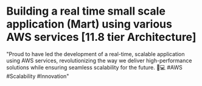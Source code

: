 # Building a real time small scale application (Mart) using various AWS services [11.8 tier Architecture]

"Proud to have led the development of a real-time, scalable application using AWS services, revolutionizing the way we deliver high-performance solutions while ensuring seamless scalability for the future. 🚀💻 #AWS #Scalability #Innovation"
